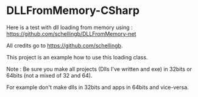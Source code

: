 # DLLFromMemory-CSharp
Here is a test with dll loading from memory using : https://github.com/schellingb/DLLFromMemory-net

All credits go to https://github.com/schellingb.

This project is an example how to use this loading class.

Note : Be sure you make all projects (Dlls I've written and exe) in 32bits or 64bits (not a mixed of 32 and 64).

For example don't make dlls in 32bits and apps in 64bits and vice-versa.


